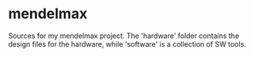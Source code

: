 mendelmax
=========

Sources for my mendelmax project. The 'hardware' folder contains the
design files for the hardware, while 'software' is a collection of SW
tools.

